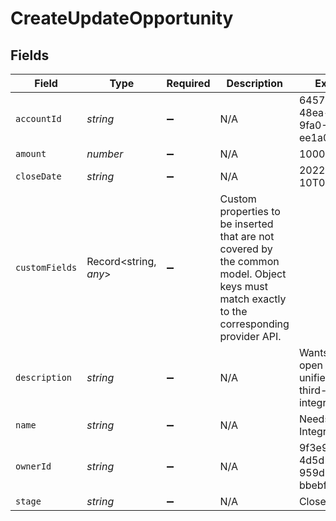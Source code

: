 # CreateUpdateOpportunity


## Fields

| Field                                                                                                                                        | Type                                                                                                                                         | Required                                                                                                                                     | Description                                                                                                                                  | Example                                                                                                                                      |
| -------------------------------------------------------------------------------------------------------------------------------------------- | -------------------------------------------------------------------------------------------------------------------------------------------- | -------------------------------------------------------------------------------------------------------------------------------------------- | -------------------------------------------------------------------------------------------------------------------------------------------- | -------------------------------------------------------------------------------------------------------------------------------------------- |
| `accountId`                                                                                                                                  | *string*                                                                                                                                     | :heavy_minus_sign:                                                                                                                           | N/A                                                                                                                                          | 64571bff-48ea-4469-9fa0-ee1a0bab38bd                                                                                                         |
| `amount`                                                                                                                                     | *number*                                                                                                                                     | :heavy_minus_sign:                                                                                                                           | N/A                                                                                                                                          | 100000                                                                                                                                       |
| `closeDate`                                                                                                                                  | *string*                                                                                                                                     | :heavy_minus_sign:                                                                                                                           | N/A                                                                                                                                          | 2022-02-10T00:00:00Z                                                                                                                         |
| `customFields`                                                                                                                               | Record<string, *any*>                                                                                                                        | :heavy_minus_sign:                                                                                                                           | Custom properties to be inserted that are not covered by the common model. Object keys must match exactly to the corresponding provider API. |                                                                                                                                              |
| `description`                                                                                                                                | *string*                                                                                                                                     | :heavy_minus_sign:                                                                                                                           | N/A                                                                                                                                          | Wants to use open source unified API for third-party integrations                                                                            |
| `name`                                                                                                                                       | *string*                                                                                                                                     | :heavy_minus_sign:                                                                                                                           | N/A                                                                                                                                          | Needs Integrations                                                                                                                           |
| `ownerId`                                                                                                                                    | *string*                                                                                                                                     | :heavy_minus_sign:                                                                                                                           | N/A                                                                                                                                          | 9f3e97fd-4d5d-4efc-959d-bbebfac079f5                                                                                                         |
| `stage`                                                                                                                                      | *string*                                                                                                                                     | :heavy_minus_sign:                                                                                                                           | N/A                                                                                                                                          | Closed Won                                                                                                                                   |